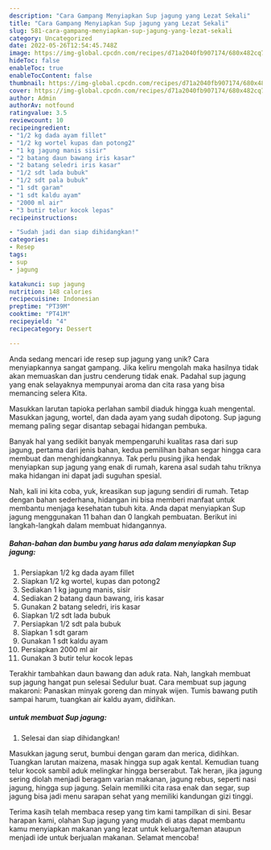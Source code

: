 ```yaml
---
description: "Cara Gampang Menyiapkan Sup jagung yang Lezat Sekali"
title: "Cara Gampang Menyiapkan Sup jagung yang Lezat Sekali"
slug: 581-cara-gampang-menyiapkan-sup-jagung-yang-lezat-sekali
category: Uncategorized
date: 2022-05-26T12:54:45.748Z
image: https://img-global.cpcdn.com/recipes/d71a2040fb907174/680x482cq70/sup-jagung-foto-resep-utama.jpg
hideToc: false
enableToc: true
enableTocContent: false
thumbnail: https://img-global.cpcdn.com/recipes/d71a2040fb907174/680x482cq70/sup-jagung-foto-resep-utama.jpg
cover: https://img-global.cpcdn.com/recipes/d71a2040fb907174/680x482cq70/sup-jagung-foto-resep-utama.jpg
author: Admin
authorAv: notfound
ratingvalue: 3.5
reviewcount: 10
recipeingredient:
- "1/2 kg dada ayam fillet"
- "1/2 kg wortel kupas dan potong2"
- "1 kg jagung manis sisir"
- "2 batang daun bawang iris kasar"
- "2 batang seledri iris kasar"
- "1/2 sdt lada bubuk"
- "1/2 sdt pala bubuk"
- "1 sdt garam"
- "1 sdt kaldu ayam"
- "2000 ml air"
- "3 butir telur kocok lepas"
recipeinstructions:

- "Sudah jadi dan siap dihidangkan!"
categories:
- Resep
tags:
- sup
- jagung

katakunci: sup jagung 
nutrition: 148 calories
recipecuisine: Indonesian
preptime: "PT39M"
cooktime: "PT41M"
recipeyield: "4"
recipecategory: Dessert

---
```





Anda sedang mencari ide resep sup jagung yang unik? Cara menyiapkannya sangat gampang. Jika keliru mengolah maka hasilnya tidak akan memuaskan dan justru cenderung tidak enak. Padahal sup jagung yang enak selayaknya mempunyai aroma dan cita rasa yang bisa memancing selera Kita.





Masukkan larutan tapioka perlahan sambil diaduk hingga kuah mengental. Masukkan jagung, wortel, dan dada ayam yang sudah dipotong. Sup jagung memang paling segar disantap sebagai hidangan pembuka.

Banyak hal yang sedikit banyak mempengaruhi kualitas rasa dari sup jagung, pertama dari jenis bahan, kedua pemilihan bahan segar hingga cara membuat dan menghidangkannya. Tak perlu pusing jika hendak menyiapkan sup jagung yang enak di rumah, karena asal sudah tahu triknya maka hidangan ini dapat jadi suguhan spesial.






Nah, kali ini kita coba, yuk, kreasikan sup jagung sendiri di rumah. Tetap dengan bahan sederhana, hidangan ini bisa memberi manfaat untuk membantu menjaga kesehatan tubuh kita. Anda dapat menyiapkan Sup jagung menggunakan 11 bahan dan 0 langkah pembuatan. Berikut ini langkah-langkah dalam membuat hidangannya.

<!--inarticleads1-->

##### Bahan-bahan dan bumbu yang harus ada dalam menyiapkan Sup jagung:

1. Persiapkan 1/2 kg dada ayam fillet
1. Siapkan 1/2 kg wortel, kupas dan potong2
1. Sediakan 1 kg jagung manis, sisir
1. Sediakan 2 batang daun bawang, iris kasar
1. Gunakan 2 batang seledri, iris kasar
1. Siapkan 1/2 sdt lada bubuk
1. Persiapkan 1/2 sdt pala bubuk
1. Siapkan 1 sdt garam
1. Gunakan 1 sdt kaldu ayam
1. Persiapkan 2000 ml air
1. Gunakan 3 butir telur kocok lepas


Terakhir tambahkan daun bawang dan aduk rata. Nah, langkah membuat sup jagung hangat pun selesai Sedulur buat. Cara membuat sup jagung makaroni: Panaskan minyak goreng dan minyak wijen. Tumis bawang putih sampai harum, tuangkan air kaldu ayam, didihkan. 

<!--inarticleads2-->

#####  untuk membuat Sup jagung:


1. Selesai dan siap dihidangkan!

Masukkan jagung serut, bumbui dengan garam dan merica, didihkan. Tuangkan larutan maizena, masak hingga sup agak kental. Kemudian tuang telur kocok sambil aduk melingkar hingga berserabut. Tak heran, jika jagung sering diolah menjadi beragam varian makanan, jagung rebus, seperti nasi jagung, hingga sup jagung. Selain memiliki cita rasa enak dan segar, sup jagung bisa jadi menu sarapan sehat yang memiliki kandungan gizi tinggi. 

Terima kasih telah membaca resep yang tim kami tampilkan di sini. Besar harapan kami, olahan Sup jagung yang mudah di atas dapat membantu kamu menyiapkan makanan yang lezat untuk keluarga/teman ataupun menjadi ide untuk berjualan makanan. Selamat mencoba!
